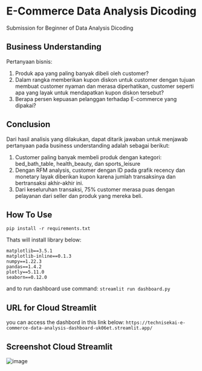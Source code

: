 # E-Commerce Data Analysis Dicoding
Submission for Beginner of Data Analysis Dicoding

## Business Understanding

Pertanyaan bisnis:
1. Produk apa yang paling banyak dibeli oleh customer?
2. Dalam rangka memberikan kupon diskon untuk customer dengan tujuan membuat customer nyaman dan merasa diperhatikan, customer seperti apa yang layak untuk mendapatkan kupon diskon tersebut?
3. Berapa persen kepuasan pelanggan terhadap E-commerce yang dipakai?

## Conclusion

Dari hasil analisis yang dilakukan, dapat ditarik jawaban untuk menjawab pertanyaan pada business understanding adalah sebagai berikut:
1. Customer paling banyak membeli produk dengan kategori: bed_bath_table, health_beauty, dan sports_leisure
2. Dengan RFM analysis, customer dengan ID pada grafik recency dan monetary layak diberikan kupon karena jumlah transaksinya dan bertransaksi akhir-akhir ini.
3. Dari keseluruhan transaksi, 75% customer merasa puas dengan pelayanan dari seller dan produk yang mereka beli.

## How To Use
```pip install -r requirements.txt```

Thats will install library below:
```
matplotlib==3.5.1
matplotlib-inline==0.1.3
numpy==1.22.3
pandas==1.4.2
plotly==5.11.0
seaborn==0.12.0
```
and to run dashboard use command:
```streamlit run dashboard.py```

## URL for Cloud Streamlit
you can access the dashbord in this link below: ```https://technisekai-e-commerce-data-analysis-dashboard-uk06et.streamlit.app/```

## Screenshot Cloud Streamlit
![image](https://github.com/technisekai/e-commerce-data-analysis/assets/54144923/8af030ed-61fb-4b09-bf6a-2eee2ef25c85)
